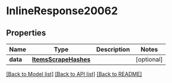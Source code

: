 # InlineResponse20062

## Properties
Name | Type | Description | Notes
------------ | ------------- | ------------- | -------------
**data** | [**ItemsScrapeHashes**](ItemsScrapeHashes.md) |  | [optional] 

[[Back to Model list]](../README.md#documentation-for-models) [[Back to API list]](../README.md#documentation-for-api-endpoints) [[Back to README]](../README.md)

